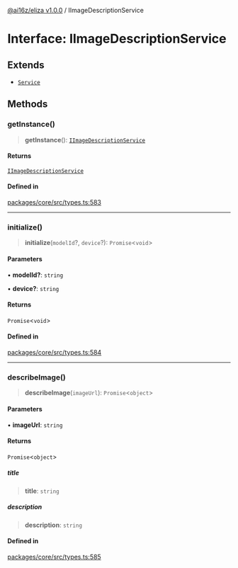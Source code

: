 [@ai16z/eliza v1.0.0](../index.md) / IImageDescriptionService

# Interface: IImageDescriptionService

## Extends

- [`Service`](../classes/Service.md)

## Methods

### getInstance()

> **getInstance**(): [`IImageDescriptionService`](IImageDescriptionService.md)

#### Returns

[`IImageDescriptionService`](IImageDescriptionService.md)

#### Defined in

[packages/core/src/types.ts:583](https://github.com/ai16z/eliza/blob/main/packages/core/src/types.ts#L583)

---

### initialize()

> **initialize**(`modelId`?, `device`?): `Promise`\<`void`\>

#### Parameters

• **modelId?**: `string`

• **device?**: `string`

#### Returns

`Promise`\<`void`\>

#### Defined in

[packages/core/src/types.ts:584](https://github.com/ai16z/eliza/blob/main/packages/core/src/types.ts#L584)

---

### describeImage()

> **describeImage**(`imageUrl`): `Promise`\<`object`\>

#### Parameters

• **imageUrl**: `string`

#### Returns

`Promise`\<`object`\>

##### title

> **title**: `string`

##### description

> **description**: `string`

#### Defined in

[packages/core/src/types.ts:585](https://github.com/ai16z/eliza/blob/main/packages/core/src/types.ts#L585)
